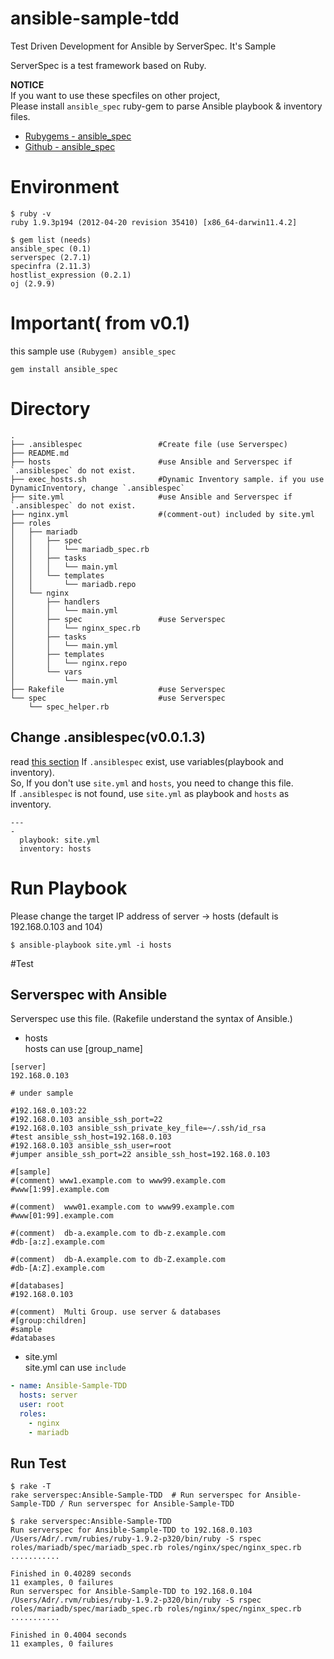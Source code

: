 # ansible-sample-tdd

Test Driven Development for Ansible  by ServerSpec. It's Sample

ServerSpec is a test framework based on Ruby.

**NOTICE**  
If you want to use these specfiles on other project,  
Please install `ansible_spec` ruby-gem to parse Ansible playbook & inventory files.
- [Rubygems - ansible_spec](http://rubygems.org/gems/ansible_spec)
- [Github - ansible_spec](https://github.com/volanja/ansible_spec)

# Environment

```
$ ruby -v
ruby 1.9.3p194 (2012-04-20 revision 35410) [x86_64-darwin11.4.2]

$ gem list (needs)
ansible_spec (0.1)
serverspec (2.7.1)
specinfra (2.11.3)
hostlist_expression (0.2.1)
oj (2.9.9)
```

# Important( from v0.1)
this sample use `(Rubygem) ansible_spec`

```
gem install ansible_spec
```

# Directory

```
.
├── .ansiblespec                 #Create file (use Serverspec)
├── README.md
├── hosts                        #use Ansible and Serverspec if `.ansiblespec` do not exist.
├── exec_hosts.sh                #Dynamic Inventory sample. if you use DynamicInventory, change `.ansiblespec`
├── site.yml                     #use Ansible and Serverspec if `.ansiblespec` do not exist.
├── nginx.yml                    #(comment-out) included by site.yml
├── roles
│   ├── mariadb
│   │   ├── spec
│   │   │   └── mariadb_spec.rb
│   │   ├── tasks
│   │   │   └── main.yml
│   │   └── templates
│   │       └── mariadb.repo
│   └── nginx
│       ├── handlers
│       │   └── main.yml
│       ├── spec                 #use Serverspec
│       │   └── nginx_spec.rb
│       ├── tasks
│       │   └── main.yml
│       ├── templates
│       │   └── nginx.repo
│       └── vars
│           └── main.yml
├── Rakefile                     #use Serverspec
└── spec                         #use Serverspec 
    └── spec_helper.rb
```

## Change .ansiblespec(v0.0.1.3)
read [this section](https://github.com/volanja/ansible_spec#change-ansiblespecv0013)
If `.ansiblespec` exist, use variables(playbook and inventory).  
So, If you don't use `site.yml` and `hosts`, you need to change this file.  
If `.ansiblespec` is not found, use `site.yml` as playbook and `hosts` as inventory.  

```.ansiblespec
--- 
- 
  playbook: site.yml
  inventory: hosts
```

# Run Playbook

Please change the target IP address of server -> hosts (default is 192.168.0.103 and 104)

```
$ ansible-playbook site.yml -i hosts
```

#Test
## Serverspec with Ansible
Serverspec use this file.  (Rakefile understand the syntax of Ansible.)  

* hosts  
hosts can use [group_name]  

```hosts
[server]
192.168.0.103

# under sample

#192.168.0.103:22
#192.168.0.103 ansible_ssh_port=22
#192.168.0.103 ansible_ssh_private_key_file=~/.ssh/id_rsa
#test ansible_ssh_host=192.168.0.103
#192.168.0.103 ansible_ssh_user=root
#jumper ansible_ssh_port=22 ansible_ssh_host=192.168.0.103

#[sample]
#(comment) www1.example.com to www99.example.com
#www[1:99].example.com

#(comment)  www01.example.com to www99.example.com
#www[01:99].example.com

#(comment)  db-a.example.com to db-z.example.com
#db-[a:z].example.com

#(comment)  db-A.example.com to db-Z.example.com
#db-[A:Z].example.com

#[databases]
#192.168.0.103

#(comment)  Multi Group. use server & databases
#[group:children]
#sample
#databases
```

* site.yml  
site.yml can use ```include```  

```site.yml
- name: Ansible-Sample-TDD
  hosts: server
  user: root
  roles:
    - nginx
    - mariadb
```

## Run Test

```
$ rake -T
rake serverspec:Ansible-Sample-TDD  # Run serverspec for Ansible-Sample-TDD / Run serverspec for Ansible-Sample-TDD 

$ rake serverspec:Ansible-Sample-TDD
Run serverspec for Ansible-Sample-TDD to 192.168.0.103
/Users/Adr/.rvm/rubies/ruby-1.9.2-p320/bin/ruby -S rspec roles/mariadb/spec/mariadb_spec.rb roles/nginx/spec/nginx_spec.rb
...........

Finished in 0.40289 seconds
11 examples, 0 failures
Run serverspec for Ansible-Sample-TDD to 192.168.0.104
/Users/Adr/.rvm/rubies/ruby-1.9.2-p320/bin/ruby -S rspec roles/mariadb/spec/mariadb_spec.rb roles/nginx/spec/nginx_spec.rb
...........

Finished in 0.4004 seconds
11 examples, 0 failures
```

